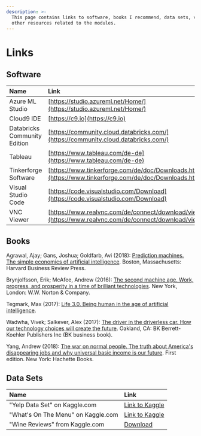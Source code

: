 ```yaml
---
description: >-
  This page contains links to software, books I recommend, data sets, videos and
  other resources related to the modules.
---
```


# Links

## Software

| **Name** | **Link** |
| :--- | :--- |
| Azure ML Studio | [https://studio.azureml.net/Home/](https://studio.azureml.net/Home/) |
| Cloud9 IDE | [https://c9.io](https://c9.io) |
| Databricks Community Edition | [https://community.cloud.databricks.com/](https://community.cloud.databricks.com/) |
| Tableau | [https://www.tableau.com/de-de](https://www.tableau.com/de-de) |
| Tinkerforge Software | [https://www.tinkerforge.com/de/doc/Downloads.html](https://www.tinkerforge.com/de/doc/Downloads.html) |
| Visual Studio Code | [https://code.visualstudio.com/Download](https://code.visualstudio.com/Download) |
| VNC Viewer | [https://www.realvnc.com/de/connect/download/viewer/](https://www.realvnc.com/de/connect/download/viewer/) |

## Books

Agrawal, Ajay; Gans, Joshua; Goldfarb, Avi \(2018\): [Prediction machines. The simple economics of artificial intelligence](https://www.google.com/url?q=https%3A%2F%2Fwww.amazon.de%2FPrediction-Machines-Economics-Artificial-Intelligence-ebook%2Fdp%2FB075GXJPFS&sa=D&sntz=1&usg=AFQjCNEnHzQxas-w5rGGCZZ4z8B1fUJ8_g). Boston, Massachusetts: Harvard Business Review Press.

Brynjolfsson, Erik; McAfee, Andrew \(2016\): [The second machine age. Work, progress, and prosperity in a time of brilliant technologies](https://www.google.com/url?q=https%3A%2F%2Fwww.amazon.de%2FSecond-Machine-Age-Prosperity-Technologies-ebook%2Fdp%2FB00D97HPQI&sa=D&sntz=1&usg=AFQjCNHaN0yHG8tW0q6bBpWsTnm_4vkx1Q). New York, London: W.W. Norton & Company.

Tegmark, Max \(2017\): [Life 3.0. Being human in the age of artificial intelligence](https://www.google.com/url?q=https%3A%2F%2Fwww.amazon.de%2FLife-3-0-Being-Artificial-Intelligence%2Fdp%2F024123719X&sa=D&sntz=1&usg=AFQjCNH2liFgVpbCIoVfE0PP88wgtbnffw).

Wadwha, Vivek; Salkever, Alex \(2017\): [The driver in the driverless car. How our technology choices will create the future](https://www.google.com/url?q=https%3A%2F%2Fwww.amazon.de%2Fgp%2Fproduct%2FB01N4GGCUS&sa=D&sntz=1&usg=AFQjCNFqcLSeFqRWJoVUeaYKeVm6QyWsbQ). Oakland, CA: BK Berrett-Koehler Publishers Inc \(BK business book\).

Yang, Andrew \(2018\): [The war on normal people. The truth about America's disappearing jobs and why universal basic income is our future](https://www.google.com/url?q=https%3A%2F%2Fwww.amazon.de%2FWar-Normal-People-Disappearing-Universal-ebook%2Fdp%2FB075D8DQMY&sa=D&sntz=1&usg=AFQjCNEsmIKuLjQ1KmkrVTq0PwW6zSJ3Dw). First edition. New York: Hachette Books.

## Data Sets

| **Name** | **Link** |
| :--- | :--- |
| "Yelp Data Set" on Kaggle.com | [Link to Kaggle](https://www.kaggle.com/yelp-dataset/yelp-dataset) |
| "What's On The Menu" on Kaggle.com | [Link to Kaggle](https://www.kaggle.com/nypl/whats-on-the-menu) |
| "Wine Reviews" from Kaggle.com | [Download](https://s3.amazonaws.com/nicolas.meseth/data+sets/winemag-data.zip) |



